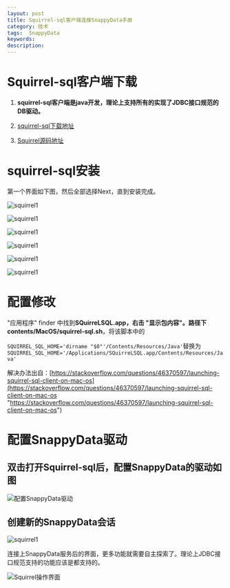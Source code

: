 ```yaml
---
layout: post
title: Squirrel-sql客户端连接SnappyData手册
category: 技术
tags:  SnappyData
keywords: 
description: 
---
```



# Squirrel-sql客户端下载

1.  **squirrel-sql客户端是java开发，理论上支持所有的实现了JDBC接口规范的DB驱动。**

2.  [squirrel-sql下载地址](http://www.squirrelsql.org/#installation "squirrel-sql下载地址")
3.  [Squirrel源码地址](https://sourceforge.net/p/squirrel-sql/git/ci/master/tree/ "Squirrel源码地址")

# squirrel-sql安装  

第一个界面如下图，然后全部选择Next，直到安装完成。

![squirrel1](http://omsz9j1wp.bkt.clouddn.com/image/snappydata/Squirrel_1.png)

![squirrel1](http://omsz9j1wp.bkt.clouddn.com/image/snappydata/Squirrel_2.png)

![squirrel1](http://omsz9j1wp.bkt.clouddn.com/image/snappydata/Squirrel_3.png)

![squirrel1](http://omsz9j1wp.bkt.clouddn.com/image/snappydata/Squirrel_4.png)

![squirrel1](http://omsz9j1wp.bkt.clouddn.com/image/snappydata/Squirrel_5.png)

![squirrel1](http://omsz9j1wp.bkt.clouddn.com/image/snappydata/Squirrel_6.png)


# 配置修改

"应用程序" finder 中找到**SQuirreLSQL.app，右击 "显示包内容"。路径下 contents/MacOS/squirrel-sql.sh**，将该脚本中的

`SQUIRREL_SQL_HOME='dirname "$0"'/Contents/Resources/Java'`替换为`SQUIRREL_SQL_HOME='/Applications/SQuirreLSQL.app/Contents/Resources/Java'`


解决办法出自：[https://stackoverflow.com/questions/46370597/launching-squirrel-sql-client-on-mac-os](https://stackoverflow.com/questions/46370597/launching-squirrel-sql-client-on-mac-os "https://stackoverflow.com/questions/46370597/launching-squirrel-sql-client-on-mac-os")

# 配置SnappyData驱动

## 双击打开Squirrel-sql后，配置SnappyData的驱动如图

![配置SnappyData驱动](http://omsz9j1wp.bkt.clouddn.com/image/snappydata/Squirrel_7.png)


## 创建新的SnappyData会话

![squirrel1](http://omsz9j1wp.bkt.clouddn.com/image/snappydata/Squirrel_8.png)

连接上SnappyData服务后的界面，更多功能就需要自主探索了。理论上JDBC接口规范支持的功能应该是都支持的。

![Squirrel操作界面](http://omsz9j1wp.bkt.clouddn.com/image/snappydata/Squirrel_9.png)






